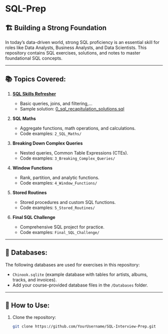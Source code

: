 # SQL-Prep

## 🏗 Building a Strong Foundation

In today’s data-driven world, strong SQL proficiency is an essential skill for roles like Data Analysts, Business Analysts, and Data Scientists. This repository contains SQL exercises, solutions, and notes to master foundational SQL concepts.

---

## 📚 Topics Covered:

1. **[SQL Skills Refresher](1_SQL_Skills_Refresher)**  
   - Basic queries, joins, and filtering,...  
   - Sample solution: [0_sql_recapitulation_solutions.sql](1_SQL_Skills_Refresher/0_sql_recapitulation_solutions.sql)

2. **SQL Maths**  
   - Aggregate functions, math operations, and calculations.  
   - Code examples: `2_SQL_Maths/`

3. **Breaking Down Complex Queries**  
   - Nested queries, Common Table Expressions (CTEs).  
   - Code examples: `3_Breaking_Complex_Queries/`

4. **Window Functions**  
   - Rank, partition, and analytic functions.  
   - Code examples: `4_Window_Functions/`

5. **Stored Routines**  
   - Stored procedures and custom SQL functions.  
   - Code examples: `5_Stored_Routines/`

6. **Final SQL Challenge**  
   - Comprehensive SQL project for practice.  
   - Code examples: `Final_SQL_Challenge/`

---

## 📂 Databases:
The following databases are used for exercises in this repository:
- `Chinook.sqlite` (example database with tables for artists, albums, tracks, and invoices).
- Add your course-provided database files in the `/Databases` folder.

---

## 🚀 How to Use:
1. Clone the repository:  
   ```bash
   git clone https://github.com/YourUsername/SQL-Interview-Prep.git
